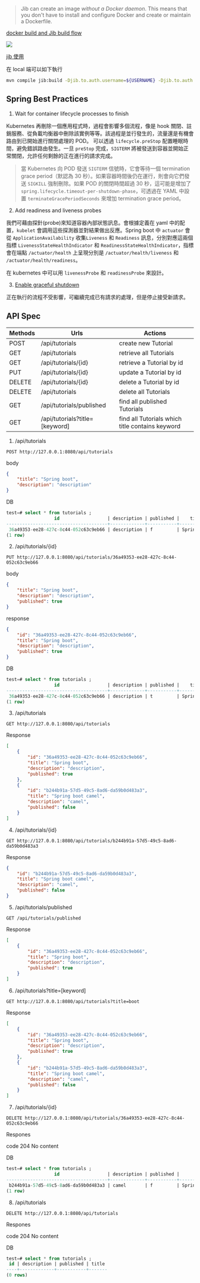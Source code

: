 >Jib can create an image *without a Docker daemon*. This means that you don't have to install and configure Docker and create or maintain a Dockerfile.



[docker build and Jib build flow](https://www.linkedin.com/pulse/docker-image-build-vs-jib-eran-shaham/)

![](https://media-exp1.licdn.com/dms/image/C4D12AQHfTG7HCQdNjg/article-inline_image-shrink_1000_1488/0/1582204715176?e=1657152000&v=beta&t=75AtP83X2m0u13zSZJYuTOI-fSzm2oy1TRsETkr35wU) 

[jib 使用](https://github.com/GoogleContainerTools/jib/blob/master/jib-maven-plugin/README.md)

在 local 端可以如下執行
```bash
mvn compile jib:build -Djib.to.auth.username=${USERNAME} -Djib.to.auth.password=${PASSWORD} -Dimage=registry.hub.docker.com/cch0124/spring-tutorial-api
```

## Spring Best Practices
1. Wait for container lifecycle processes to finish

Kubernetes 再刪除一個應用程式時，過程會影響多個流程，像是 hook 關閉、註銷服務、從負載均衡器中刪除該實例等等。該過程是並行發生的，流量還是有機會路由到已開始進行關閉處理的 POD。
可以透過 `lifecycle.preStop` 配置睡眠時間，避免錯誤路由發生。一旦 `preStop` 完成，`SIGTERM` 將被發送到容器並開始正常關閉，允許任何剩餘的正在進行的請求完成。

>當 Kubernetes 向 POD 發送 `SIGTERM` 信號時，它會等待一個 termination grace period（默認為 30 秒）。如果容器時間後仍在運行，則會向它們發送 `SIGKILL` 強制刪除。如果 POD 的關閉時間超過 30 秒，這可能是增加了 `spring.lifecycle.timeout-per-shutdown-phase`，可透過在 YAML 中設置 `terminateGracePeriodSeconds` 來增加 termination grace period。

2. Add readiness and liveness probes

我們可藉由探針(probe)來知道容器內部狀態訊息。會根據定義在 yaml 中的配置，`kubelet` 會調用這些探測器並對結果做出反應。Spring boot 中 `actuator` 會從 `ApplicationAvailability` 收集`Liveness` 和 `Readiness` 訊息，分別對應這兩個指標 `LivenessStateHealthIndicator` 和 `ReadinessStateHealthIndicator`，指標會在端點 `/actuator/health` 上呈現分別是 `/actuator/health/liveness` 和 `/actuator/health/readiness`。

在 kubernetes 中可以用 `livenessProbe` 和 `readinessProbe` 來設計。

3. [Enable graceful shutdown](https://www.amitph.com/spring-boot-graceful-shutdown/)

正在執行的流程不受影響，可繼續完成已有請求的處理，但是停止接受新請求。

## API Spec
|Methods	|Urls	|Actions|
|---|---|---|
|POST	|/api/tutorials	|create new Tutorial|
|GET	|/api/tutorials	|retrieve all Tutorials|
|GET	|/api/tutorials/{id}	|retrieve a Tutorial by id|
|PUT	|/api/tutorials/{id}	|update a Tutorial by id|
|DELETE	|/api/tutorials/{id}	|delete a Tutorial by id|
|DELETE	|/api/tutorials	|delete all Tutorials|
|GET	|/api/tutorials/published|	find all published Tutorials|
|GET	|/api/tutorials?title=[keyword]|	find all Tutorials which title contains keyword|


1. /api/tutorials
```nginx
POST http://127.0.0.1:8080/api/tutorials
```
body
```json
{
    "title": "Spring boot",
    "description": "description"
}
```

DB

```sql
test=# select * from tutorials ;
                  id                  | description | published |    title
--------------------------------------+-------------+-----------+-------------
 36a49353-ee28-427c-8c44-052c63c9eb66 | description | f         | Spring boot
(1 row)
```

2. /api/tutorials/{id}

```
PUT http://127.0.0.1:8080/api/tutorials/36a49353-ee28-427c-8c44-052c63c9eb66
```

body
```json
{
    "title": "Spring boot",
    "description": "description",
    "published": true
}
```

response
```json
{
    "id": "36a49353-ee28-427c-8c44-052c63c9eb66",
    "title": "Spring boot",
    "description": "description",
    "published": true
}
```

DB
```sql
test=# select * from tutorials ;
                  id                  | description | published |    title
--------------------------------------+-------------+-----------+-------------
 36a49353-ee28-427c-8c44-052c63c9eb66 | description | t         | Spring boot
(1 row)
```

3. /api/tutorials
```
GET http://127.0.0.1:8080/api/tutorials
```

Response

```json
[
    {
        "id": "36a49353-ee28-427c-8c44-052c63c9eb66",
        "title": "Spring boot",
        "description": "description",
        "published": true
    },
    {
        "id": "b244b91a-57d5-49c5-8ad6-da59b0d483a3",
        "title": "Spring boot camel",
        "description": "camel",
        "published": false
    }
]
```

4. /api/tutorials/{id}

```
GET http://127.0.0.1:8080/api/tutorials/b244b91a-57d5-49c5-8ad6-da59b0d483a3
```

Response
```json
{
    "id": "b244b91a-57d5-49c5-8ad6-da59b0d483a3",
    "title": "Spring boot camel",
    "description": "camel",
    "published": false
}
```

5. /api/tutorials/published

```
GET /api/tutorials/published
```

Response
```json
[
    {
        "id": "36a49353-ee28-427c-8c44-052c63c9eb66",
        "title": "Spring boot",
        "description": "description",
        "published": true
    }
]
```

6. /api/tutorials?title=[keyword]

```
GET http://127.0.0.1:8080/api/tutorials?title=boot
```

Response

```json
[
    {
        "id": "36a49353-ee28-427c-8c44-052c63c9eb66",
        "title": "Spring boot",
        "description": "description",
        "published": true
    },
    {
        "id": "b244b91a-57d5-49c5-8ad6-da59b0d483a3",
        "title": "Spring boot camel",
        "description": "camel",
        "published": false
    }
]
```

7. /api/tutorials/{id}

```
DELETE http://127.0.0.1:8080/api/tutorials/36a49353-ee28-427c-8c44-052c63c9eb66
```

Respones

code 204 No content

DB

```sql
test=# select * from tutorials ;
                  id                  | description | published |       title
--------------------------------------+-------------+-----------+-------------------
 b244b91a-57d5-49c5-8ad6-da59b0d483a3 | camel       | f         | Spring boot camel
(1 row)
```

8. /api/tutorials

```
DELETE http://127.0.0.1:8080/api/tutorials
```

Respones

code 204 No content

DB

```sql
test=# select * from tutorials ;
 id | description | published | title
----+-------------+-----------+-------
(0 rows)
```